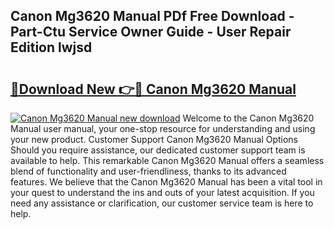 ## Canon Mg3620 Manual PDf Free Download - Part-Ctu Service Owner Guide - User Repair Edition lwjsd

# <h2><a href="http://bc45802.oget.top/?id=Canon+Mg3620+Manual">🔗Download New 👉🔴 Canon Mg3620 Manual</a></h2>

[![Canon Mg3620 Manual new download](https://i.imgur.com/5g1atiW.png)](http://bc45802.oget.top/?id=Canon+Mg3620+Manual)
Welcome to the Canon Mg3620 Manual user manual, your one-stop resource for understanding and using your new product. Customer Support Canon Mg3620 Manual Options Should you require assistance, our dedicated customer support team is available to help. This remarkable Canon Mg3620 Manual offers a seamless blend of functionality and user-friendliness, thanks to its advanced features. We believe that the Canon Mg3620 Manual has been a vital tool in your quest to understand the ins and outs of your latest acquisition. If you need any assistance or clarification, our customer service team is here to help.
